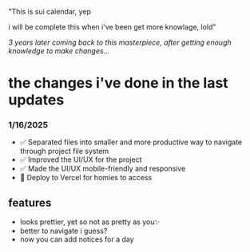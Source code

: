 "This is sui calendar, yep

i will be complete this when i've been get more knowlage, lold"

_3 years later coming back to this masterpiece, after getting enough knowledge to make changes..._

# the changes i've done in the last updates
### 1/16/2025

- ✅ Separated files into smaller and more productive way to navigate through project file system
- ✅ Improved the UI/UX for the project
- ✅ Made the UI/UX mobile-friendly and responsive
- 🚧 Deploy to Vercel for homies to access

## features

- looks prettier, yet so not as pretty as you✨
- better to navigate i guess? 
- now you can add notices for a day
